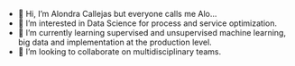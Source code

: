 - 👋 Hi, I’m Alondra Callejas but everyone calls me Alo...
- 👀 I’m interested in Data Science for process and service optimization.
- 🌱 I’m currently learning supervised and unsupervised machine learning, big data and implementation at the production level.
- 💞️ I’m looking to collaborate on multidisciplinary teams.

<!---
alondracallejas/alondracallejas is a ✨ special ✨ repository because its `README.md` (this file) appears on your GitHub profile.
You can click the Preview link to take a look at your changes.
--->
